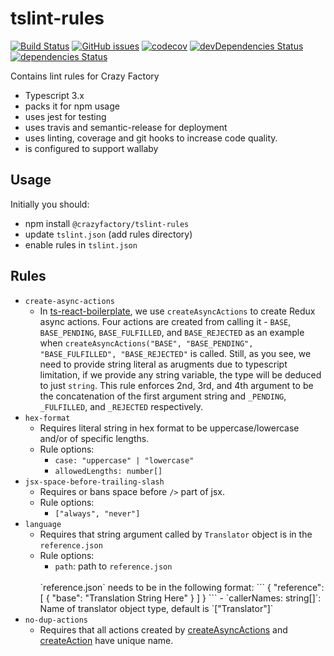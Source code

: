 # tslint-rules

<!--[![Greenkeeper badge](https://badges.greenkeeper.io/crazyfactory/tslint-rules.svg)](https://greenkeeper.io/) -->
[![Build Status](https://travis-ci.org/crazyfactory/tslint-rules.svg)](https://travis-ci.org/crazyfactory/tslint-rules)
[![GitHub issues](https://img.shields.io/github/issues/crazyfactory/tslint-rules.svg)](https://github.com/crazyfactory/tslint-rules/issues)
[![codecov](https://codecov.io/gh/crazyfactory/tslint-rules/branch/master/graph/badge.svg)](https://codecov.io/gh/crazyfactory/tslint-rules)
[![devDependencies Status](https://david-dm.org/crazyfactory/tslint-rules/dev-status.svg)](https://david-dm.org/crazyfactory/tslint-rules?type=dev)
[![dependencies Status](https://david-dm.org/crazyfactory/tslint-rules/status.svg)](https://david-dm.org/crazyfactory/tslint-rules)

Contains lint rules for Crazy Factory

- Typescript 3.x
- packs it for npm usage
- uses jest for testing
- uses travis and semantic-release for deployment
- uses linting, coverage and git hooks to increase code quality.
- is configured to support wallaby

## Usage

Initially you should:

- npm install `@crazyfactory/tslint-rules`
- update `tslint.json` (add rules directory)
- enable rules in `tslint.json`

## Rules

- `create-async-actions`
  - In [ts-react-boilerplate](https://github.com/crazyfactory/ts-react-boilerplate), we use `createAsyncActions` to 
  create Redux async actions. Four actions are created from calling it - `BASE`, `BASE_PENDING`, `BASE_FULFILLED`, and
  `BASE_REJECTED` as an example when `createAsyncActions("BASE", "BASE_PENDING", "BASE_FULFILLED", "BASE_REJECTED"` is
  called. Still, as you see, we need to provide string literal as arugments due to typescript limitation, if we provide
  any string variable, the type will be deduced to just `string`. This rule enforces 2nd, 3rd, and 4th argument to be
  the concatenation of the first argument string and `_PENDING`, `_FULFILLED`, and `_REJECTED` respectively.
- `hex-format`
  - Requires literal string in hex format to be uppercase/lowercase and/or of specific lengths.
  - Rule options: 
    - `case: "uppercase" | "lowercase"`
    - `allowedLengths: number[]`
- `jsx-space-before-trailing-slash`
  - Requires or bans space before `/>` part of jsx.
  - Rule options:
    - `["always", "never"]`
- `language`
  - Requires that string argument called by `Translator` object is in the `reference.json`
  - Rule options:
    - `path`: path to `reference.json`
    <br/>
    `reference.json` needs to be in the following format:
    ```
      {
        "reference": [
          {
            "base": "Translation String Here"
          }
        ]
      }
    ```
    - `callerNames: string[]`: Name of translator object type, default is `["Translator"]`
- `no-dup-actions`
  - Requires that all actions created by [createAsyncActions](https://github.com/crazyfactory/ts-react-boilerplate/blob/master/src/app/redux/modules/baseModule.ts)
  and [createAction](https://github.com/piotrwitek/typesafe-actions#createaction) have unique name.
